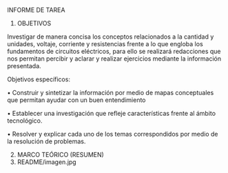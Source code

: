 INFORME DE TAREA

1.	OBJETIVOS

Investigar de manera concisa los conceptos relacionados a la cantidad y unidades, voltaje, corriente y resistencias frente a lo que engloba los fundamentos de circuitos eléctricos, para ello se realizará redacciones que nos permitan percibir y aclarar y realizar ejercicios mediante la información presentada.

Objetivos específicos:

•	Construir y sintetizar la información por medio de mapas conceptuales que permitan ayudar con un buen entendimiento

•	Establecer una investigación que refleje características frente al ámbito tecnológico.

•	Resolver y explicar cada uno de los temas correspondidos por medio de la resolución de problemas.

2.	MARCO TEÓRICO (RESUMEN)
3.	README/imagen.jpg 
